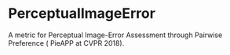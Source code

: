 # PerceptualImageError
A metric for Perceptual Image-Error Assessment through Pairwise Preference ( PieAPP at CVPR 2018).
